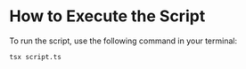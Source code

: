 # How to Execute the Script

To run the script, use the following command in your terminal:

```bash
tsx script.ts
